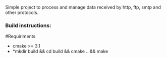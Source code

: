 Simple project to process and manage data
received by http, ftp, smtp and other protocols.

### Build instructions:

#Requiriments
* cmake >= 3.1
* *mkdir build && cd build && cmake .. && make

